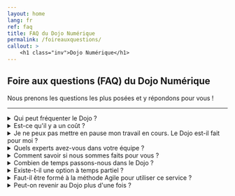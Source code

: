 ```yaml
---
layout: home
lang: fr
ref: faq
title: FAQ du Dojo Numérique
permalink: /foireauxquestions/
callout: >
    <h1 class="inv">Dojo Numérique</h1>
---
```


## Foire aux questions (FAQ) du Dojo Numérique
<p>Nous prenons les questions les plus posées et y répondons pour vous !</p>
<hr class="line_break">

<details>
  <summary>Qui peut fréquenter le Dojo ?</summary>
  <div class="faq__content">
    <p>Le service est actuellement disponible qu'aux équipes qui travaillent à Emploi et Développement social Canada (EDSC), un ministère du gouvernement du Canada.</p>
  </div>
</details>
<details>
  <summary>Est-ce qu'il y a un coût ?</summary>
  <div class="faq__content">
    <p>Non. Les salaires de nos entraîneurs, facilitateurs et du personnel du Dojo sont tous couverts par le budget de notre service, puisque ce dernier aide le département à atteindre ses objectifs de modernisation.
Le seul investissement que vous devez considérer est le temps que votre équipe passe dans le Dojo.</p>
  </div>
</details>
<details>
  <summary id="pause">Je ne peux pas mettre en pause mon travail en cours. Le Dojo est-il fait pour moi ?</summary>
  <div class="faq__content">
    <p>Vous n'aurez pas besoin de suspendre complètement vos livrables en cours pendant que vous êtes dans le Dojo.
Il est vrai que du temps sera consacré à l'apprentissage et au réajustement de votre façon de travailler en équipe, mais vous arriverez au Dojo avec du travail à terminer au fur et à mesure que vous pratiquerez de nouvelles façons de travailler.</p>

    <p>Les équipes qui se sentent trop occupées pour inclure l'amélioration continue dans leurs cycles sont en fait un bon choix pour le Dojo ! Cela nous dit que nous pourrions aider à hiérarchiser, organiser le travail, réduire les dépendances et atteindre un rythme de travail durable grâce à la concentration.</p>

    <p>Nous avons constaté que les équipes qui investissent du temps pour améliorer leur façon de travailler sont capables d'être plus efficaces à l'avenir. Un bon investissement!</p>
  </div>
</details>
<details>
  <summary>Quels experts avez-vous dans votre équipe ?</summary>
  <div class="faq__content">
    <p>Notre équipe d'entraîneurs et le personnel du Dojo sont des employés à temps plein de la fonction publique. La plupart d'entre nous avons plus de 10 ans d'expérience dans le domaine de développement d'application et à travailler de facon agile dans un contexte gouvernemental.</p>
      
    <p>Nous sommes également très chanceux d'avoir une ressource UI/UX à temps plein dans l'équipe, un conseiller technique très familier avec les processus informatiques du département et des apprentis qui contribuent des nouvelles idées et connaissances.</p>
      
    <p>Nous reconnaissons que nous ne sommes pas des experts dans tous les domaines et technologies, c'est pourquoi notre stratégie de recruitement comprend des partenariats, des micro-missions et la recherche d'experts dans d'autres directions/départements/niveaux de gouvernement.</p>

    <p>Nous serons honnêtes avec vous à propos de ce que nous nous sentons à l'aise d'entraîner nous-mêmes et quand nous pensons avoir besoin de faire appel à une aide extérieure.</p>
  </div>
</details>
<details>
  <summary>Comment savoir si nous sommes faits pour vous ?</summary>
  <div class="faq__content">
    <p>Vous ne savez pas si le Dojo est l'endroit idéal pour vous et votre équipe ? Visitez notre page <a href="{{ site.data.i18n[page.lang].learn_url | default: site.data.i18n.en.learn_url }}" aria-label="{{ site.data.i18n[page.lang].learn | default: site.data.i18n.en.learn }}\">En savoir plus</a> où vous pourrez voir notre présentation du Dojo Numérique qui décrit tout ce que vous devez savoir avant d'entrer dans le Dojo. Ou prenez un moment pour regarder notre vidéo L'expérience du Dojo Numérique qui explique le parcours d'une équipe à travers toutes les étapes du Dojo.</p>

    <p>Vous souhaitez entrer en contact et en savoir plus sur un plan personnel ? Rencontrez l'équipe ! Organisez une rencontre avec l'équipe du Dojo en remplissant le <a href="{{ site.data.i18n[page.lang].contact_url | default: site.data.i18n.en.contact_url }}" aria-label="{{ site.data.i18n[page.lang].contact | default: site.data.i18n.en.contact }}\">formulaire</a> on our website. sur notre site Web. Nous sommes impatients de vous rencontrer !</p>
  </div>
</details>
<details>
  <summary>Combien de temps passons-nous dans le Dojo ?</summary>
  <div class="faq__content">
    <p>L'expérience du Dojo est adaptée à chaque équipe et à ses objectifs, c'est pourquoi la durée peut varier. Un séjour moyen est de 4 à 6 semaines, mais il peut être plus court si le champ d'action est réduit.</p>
  </div>
</details>
<details>
  <summary>Existe-t-il une option à temps partiel ?</summary>
  <div class="faq__content">
    <p>Actuellement, il n'y a pas d'option à temps partiel.Voir <a href="#pause">Je ne peux pas interrompre mon travail en cours. Devrais-je quand même envisager le Dojo ?</a> pour plus d'informations.</p>
  </div>
</details>
<details>
  <summary>Faut-il être formé à la méthode Agile pour utiliser ce service ?</summary>
  <div class="faq__content">
    <p>Parce que le Dojo est un lieu de pratique plutôt qu'une salle de classe pour une formation traditionnelle, l'équipe idéale arrivera au Dojo avec des connaissances agiles de base. Nous recommandons que les différents rôles agiles soient compris et qu'une discussion d'équipe sur qui jouera quel rôle ait lieu avant que vous n'entriez dans le Dojo.</p>

    <p>Cela nous aidera à aborder directement le coaching et la pratique spécifiques aux rôles.</p>
  </div>
</details>
<details>
  <summary>Peut-on revenir au Dojo plus d'une fois ?</summary>
  <div class="faq__content">
      <p>Absolument. En fait, nous espérons que vous le ferez !</p>

    <p>Tout comme un Dojo d'arts martiaux, les équipes peuvent être ceintures blanches ou noires dans divers domaines DevOps/Agile. Une équipe peut être mature dans son adoption d'Agile mais reconnaître qu'elle a encore du travail à faire en ce qui concerne l'automatisation des tests ou la livraison continue.</p>

    <p>Si votre expérience dans le Dojo a été précieuse et que vous pensez qu'il est possible de la renouveler avec un objectif différent, nous travaillerons avec vous pour que cela se produise.</p>
  </div>
</details>
